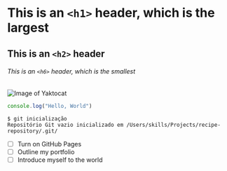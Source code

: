 # This is an `<h1>` header, which is the largest
## This is an `<h2>` header
###### This is an `<h6>` header, which is the smallest

![Image of Yaktocat](https://octodex.github.com/images/yaktocat.png)

```javascript
console.log("Hello, World")
```
```
$ git inicialização
Repositório Git vazio inicializado em /Users/skills/Projects/recipe-repository/.git/
```

- [ ] Turn on GitHub Pages
- [ ] Outline my portfolio
- [ ] Introduce myself to the world
